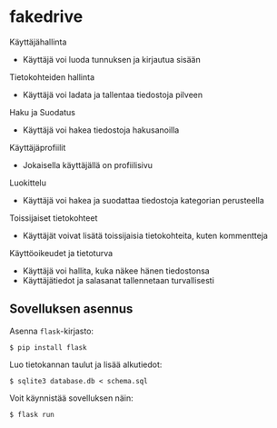# fakedrive

Käyttäjähallinta
* Käyttäjä voi luoda tunnuksen ja kirjautua sisään

Tietokohteiden hallinta
* Käyttäjä voi ladata ja tallentaa tiedostoja pilveen

Haku ja Suodatus
* Käyttäjä voi hakea tiedostoja hakusanoilla

Käyttäjäprofiilit
* Jokaisella käyttäjällä on profiilisivu

Luokittelu
* Käyttäjä voi hakea ja suodattaa tiedostoja kategorian perusteella

Toissijaiset tietokohteet
* Käyttäjät voivat lisätä toissijaisia tietokohteita, kuten kommentteja

Käyttöoikeudet ja tietoturva
*  Käyttäjä voi hallita, kuka näkee hänen tiedostonsa
*  Käyttäjätiedot ja salasanat tallennetaan turvallisesti

## Sovelluksen asennus

Asenna `flask`-kirjasto:

```
$ pip install flask
```

Luo tietokannan taulut ja lisää alkutiedot:

```
$ sqlite3 database.db < schema.sql
```

Voit käynnistää sovelluksen näin:

```
$ flask run
```